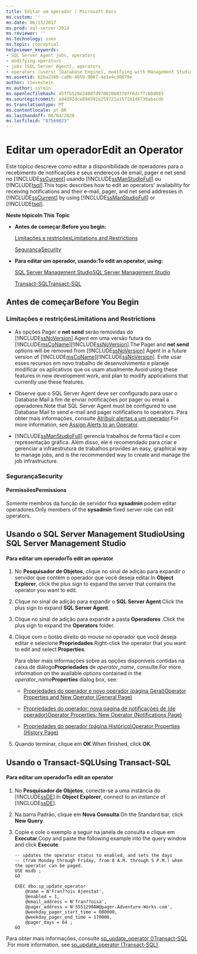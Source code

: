 ```yaml
---
title: Editar um operador | Microsoft Docs
ms.custom: ''
ms.date: 06/13/2017
ms.prod: sql-server-2014
ms.reviewer: ''
ms.technology: ssms
ms.topic: conceptual
helpviewer_keywords:
- SQL Server Agent jobs, operators
- modifying operators
- jobs [SQL Server Agent], operators
- operators (users) [Database Engine], modifying with Management Studio
ms.assetid: b2ba2168-ca0b-4b59-9007-4e1e4c30679e
author: stevestein
ms.author: sstein
ms.openlocfilehash: 45ffb520e240dfd97002060370ff6dcf7c60d083
ms.sourcegitcommit: ad4d92dce894592a259721a1571b1d8736abacdb
ms.translationtype: MT
ms.contentlocale: pt-BR
ms.lasthandoff: 08/04/2020
ms.locfileid: "87569023"
---
```

# <a name="edit-an-operator"></a><span data-ttu-id="3d2da-102">Editar um operador</span><span class="sxs-lookup"><span data-stu-id="3d2da-102">Edit an Operator</span></span>
  <span data-ttu-id="3d2da-103">Este tópico descreve como editar a disponibilidade de operadores para o recebimento de notificações e seus endereços de email, pager e net send no [!INCLUDE[ssCurrent](../../includes/sscurrent-md.md)] usando [!INCLUDE[ssManStudioFull](../../includes/ssmanstudiofull-md.md)] ou [!INCLUDE[tsql](../../includes/tsql-md.md)].</span><span class="sxs-lookup"><span data-stu-id="3d2da-103">This topic describes how to edit an operators' availability for receiving notifications and their e-mail, pager, and net send addresses in [!INCLUDE[ssCurrent](../../includes/sscurrent-md.md)] by using [!INCLUDE[ssManStudioFull](../../includes/ssmanstudiofull-md.md)] or [!INCLUDE[tsql](../../includes/tsql-md.md)].</span></span>  
  
 <span data-ttu-id="3d2da-104">**Neste tópico**</span><span class="sxs-lookup"><span data-stu-id="3d2da-104">**In This Topic**</span></span>  
  
-   <span data-ttu-id="3d2da-105">**Antes de começar:**</span><span class="sxs-lookup"><span data-stu-id="3d2da-105">**Before you begin:**</span></span>  
  
     [<span data-ttu-id="3d2da-106">Limitações e restrições</span><span class="sxs-lookup"><span data-stu-id="3d2da-106">Limitations and Restrictions</span></span>](#Restrictions)  
  
     [<span data-ttu-id="3d2da-107">Segurança</span><span class="sxs-lookup"><span data-stu-id="3d2da-107">Security</span></span>](#Security)  
  
-   <span data-ttu-id="3d2da-108">**Para editar um operador, usando:**</span><span class="sxs-lookup"><span data-stu-id="3d2da-108">**To edit an operator, using:**</span></span>  
  
     [<span data-ttu-id="3d2da-109">SQL Server Management Studio</span><span class="sxs-lookup"><span data-stu-id="3d2da-109">SQL Server Management Studio</span></span>](#SSMSProcedure)  
  
     [<span data-ttu-id="3d2da-110">Transact-SQL</span><span class="sxs-lookup"><span data-stu-id="3d2da-110">Transact-SQL</span></span>](#TsqlProcedure)  
  
##  <a name="before-you-begin"></a><a name="BeforeYouBegin"></a> <span data-ttu-id="3d2da-111">Antes de começar</span><span class="sxs-lookup"><span data-stu-id="3d2da-111">Before You Begin</span></span>  
  
###  <a name="limitations-and-restrictions"></a><a name="Restrictions"></a> <span data-ttu-id="3d2da-112">Limitações e restrições</span><span class="sxs-lookup"><span data-stu-id="3d2da-112">Limitations and Restrictions</span></span>  
  
-   <span data-ttu-id="3d2da-113">As opções Pager e **net send** serão removidas do [!INCLUDE[ssNoVersion](../../includes/ssnoversion-md.md)] Agent em uma versão futura do [!INCLUDE[msCoName](../../includes/msconame-md.md)][!INCLUDE[ssNoVersion](../../includes/ssnoversion-md.md)].</span><span class="sxs-lookup"><span data-stu-id="3d2da-113">The Pager and **net send** options will be removed from [!INCLUDE[ssNoVersion](../../includes/ssnoversion-md.md)] Agent in a future version of [!INCLUDE[msCoName](../../includes/msconame-md.md)][!INCLUDE[ssNoVersion](../../includes/ssnoversion-md.md)].</span></span> <span data-ttu-id="3d2da-114">Evite usar esses recursos em novo trabalho de desenvolvimento e planeje modificar os aplicativos que os usam atualmente.</span><span class="sxs-lookup"><span data-stu-id="3d2da-114">Avoid using these features in new development work, and plan to modify applications that currently use these features.</span></span>  
  
-   <span data-ttu-id="3d2da-115">Observe que o SQL Server Agent deve ser configurado para usar o Database Mail a fim de enviar notificações por pager ou email a operadores.</span><span class="sxs-lookup"><span data-stu-id="3d2da-115">Note that SQL Server Agent must be configured to use Database Mail to send e-mail and pager notifications to operators.</span></span> <span data-ttu-id="3d2da-116">Para obter mais informações, consulte [Atribuir alertas a um operador](assign-alerts-to-an-operator.md).</span><span class="sxs-lookup"><span data-stu-id="3d2da-116">For more information, see [Assign Alerts to an Operator](assign-alerts-to-an-operator.md).</span></span>  
  
-   [!INCLUDE[ssManStudioFull](../../includes/ssmanstudiofull-md.md)] <span data-ttu-id="3d2da-117">gerencia trabalhos de forma fácil e com representação gráfica. Além disso, ele é recomendado para criar e gerenciar a infraestrutura de trabalhos.</span><span class="sxs-lookup"><span data-stu-id="3d2da-117">provides an easy, graphical way to manage jobs, and is the recommended way to create and manage the job infrastructure.</span></span>  
  
###  <a name="security"></a><a name="Security"></a> <span data-ttu-id="3d2da-118">Segurança</span><span class="sxs-lookup"><span data-stu-id="3d2da-118">Security</span></span>  
  
####  <a name="permissions"></a><a name="Permissions"></a> <span data-ttu-id="3d2da-119">Permissões</span><span class="sxs-lookup"><span data-stu-id="3d2da-119">Permissions</span></span>  
 <span data-ttu-id="3d2da-120">Somente membros da função de servidor fixa **sysadmin** podem editar operadores.</span><span class="sxs-lookup"><span data-stu-id="3d2da-120">Only members of the **sysadmin** fixed server role can edit operators.</span></span>  
  
##  <a name="using-sql-server-management-studio"></a><a name="SSMSProcedure"></a> <span data-ttu-id="3d2da-121">Usando o SQL Server Management Studio</span><span class="sxs-lookup"><span data-stu-id="3d2da-121">Using SQL Server Management Studio</span></span>  
  
#### <a name="to-edit-an-operator"></a><span data-ttu-id="3d2da-122">Para editar um operador</span><span class="sxs-lookup"><span data-stu-id="3d2da-122">To edit an operator</span></span>  
  
1.  <span data-ttu-id="3d2da-123">No **Pesquisador de Objetos**, clique no sinal de adição para expandir o servidor que contém o operador que você deseja editar.</span><span class="sxs-lookup"><span data-stu-id="3d2da-123">In **Object Explorer**, click the plus sign to expand the server that contains the operator you want to edit.</span></span>  
  
2.  <span data-ttu-id="3d2da-124">Clique no sinal de adição para expandir o **SQL Server Agent**.</span><span class="sxs-lookup"><span data-stu-id="3d2da-124">Click the plus sign to expand **SQL Server Agent**.</span></span>  
  
3.  <span data-ttu-id="3d2da-125">Clique no sinal de adição para expandir a pasta **Operadores** .</span><span class="sxs-lookup"><span data-stu-id="3d2da-125">Click the plus sign to expand the **Operators** folder.</span></span>  
  
4.  <span data-ttu-id="3d2da-126">Clique com o botão direito do mouse no operador que você deseja editar e selecione **Propriedades**.</span><span class="sxs-lookup"><span data-stu-id="3d2da-126">Right-click the operator that you want to edit and select **Properties**.</span></span>  
  
     <span data-ttu-id="3d2da-127">Para obter mais informações sobre as opções disponíveis contidas na caixa de diálogo**Propriedades** de _operator_name_, consulte:</span><span class="sxs-lookup"><span data-stu-id="3d2da-127">For more information on the available options contained in the _operator_name_**Properties** dialog box, see:</span></span>  
  
    -   [<span data-ttu-id="3d2da-128">Propriedades do operador e novo operador &#40;página Geral&#41;</span><span class="sxs-lookup"><span data-stu-id="3d2da-128">Operator Properties and New Operator &#40;General Page&#41;</span></span>](../../integration-services/general-page-of-integration-services-designers-options.md)  
  
    -   [<span data-ttu-id="3d2da-129">Propriedades do operador: nova página de notificações de &#40;de operador&#41;</span><span class="sxs-lookup"><span data-stu-id="3d2da-129">Operator Properties: New Operator &#40;Notifications Page&#41;</span></span>](operator-properties-new-operator-notifications-page.md)  
  
    -   [<span data-ttu-id="3d2da-130">Propriedades do operador &#40;página Histórico&#41;</span><span class="sxs-lookup"><span data-stu-id="3d2da-130">Operator Properties &#40;History Page&#41;</span></span>](operator-properties-history-page.md)  
  
5.  <span data-ttu-id="3d2da-131">Quando terminar, clique em **OK**.</span><span class="sxs-lookup"><span data-stu-id="3d2da-131">When finished, click **OK**.</span></span>  
  
##  <a name="using-transact-sql"></a><a name="TsqlProcedure"></a> <span data-ttu-id="3d2da-132">Usando o Transact-SQL</span><span class="sxs-lookup"><span data-stu-id="3d2da-132">Using Transact-SQL</span></span>  
  
#### <a name="to-edit-an-operator"></a><span data-ttu-id="3d2da-133">Para editar um operador</span><span class="sxs-lookup"><span data-stu-id="3d2da-133">To edit an operator</span></span>  
  
1.  <span data-ttu-id="3d2da-134">No **Pesquisador de Objetos**, conecte-se a uma instância do [!INCLUDE[ssDE](../../includes/ssde-md.md)].</span><span class="sxs-lookup"><span data-stu-id="3d2da-134">In **Object Explorer**, connect to an instance of [!INCLUDE[ssDE](../../includes/ssde-md.md)].</span></span>  
  
2.  <span data-ttu-id="3d2da-135">Na barra Padrão, clique em **Nova Consulta**.</span><span class="sxs-lookup"><span data-stu-id="3d2da-135">On the Standard bar, click **New Query**.</span></span>  
  
3.  <span data-ttu-id="3d2da-136">Copie e cole o exemplo a seguir na janela de consulta e clique em **Executar**.</span><span class="sxs-lookup"><span data-stu-id="3d2da-136">Copy and paste the following example into the query window and click **Execute**.</span></span>  
  
    ```  
    -- updates the operator status to enabled, and sets the days   
    -- (from Monday through Friday, from 8 A.M. through 5 P.M.) when the operator can be paged.   
    USE msdb ;  
    GO  
  
    EXEC dbo.sp_update_operator   
        @name = N'Fran??ois Ajenstat',  
        @enabled = 1,  
        @email_address = N'fran??oisa',  
        @pager_address = N'5551290AW@pager.Adventure-Works.com',  
        @weekday_pager_start_time = 080000,  
        @weekday_pager_end_time = 170000,  
        @pager_days = 64 ;  
    GO  
    ```  
  
 <span data-ttu-id="3d2da-137">Para obter mais informações, consulte [sp_update_operator &#40;&#41;Transact-SQL ](/sql/relational-databases/system-stored-procedures/sp-update-operator-transact-sql).</span><span class="sxs-lookup"><span data-stu-id="3d2da-137">For more information, see [sp_update_operator &#40;Transact-SQL&#41;](/sql/relational-databases/system-stored-procedures/sp-update-operator-transact-sql).</span></span>  
  
  
